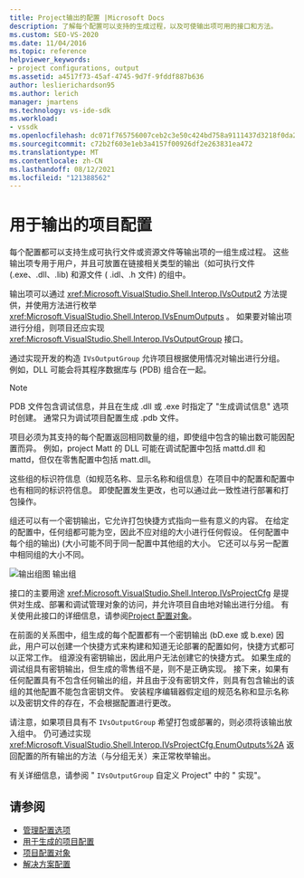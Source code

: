 ```yaml
---
title: Project输出的配置 |Microsoft Docs
description: 了解每个配置可以支持的生成过程，以及可使输出项可用的接口和方法。
ms.custom: SEO-VS-2020
ms.date: 11/04/2016
ms.topic: reference
helpviewer_keywords:
- project configurations, output
ms.assetid: a4517f73-45af-4745-9d7f-9fddf887b636
author: leslierichardson95
ms.author: lerich
manager: jmartens
ms.technology: vs-ide-sdk
ms.workload:
- vssdk
ms.openlocfilehash: dc071f765756007ceb2c3e50c424bd758a9111437d3218f0da20db7d2fd50c65
ms.sourcegitcommit: c72b2f603e1eb3a4157f00926df2e263831ea472
ms.translationtype: MT
ms.contentlocale: zh-CN
ms.lasthandoff: 08/12/2021
ms.locfileid: "121388562"
---
```

# <a name="project-configuration-for-output"></a>用于输出的项目配置
每个配置都可以支持生成可执行文件或资源文件等输出项的一组生成过程。 这些输出项专用于用户，并且可放置在链接相关类型的输出（如可执行文件 (.exe、.dll、.lib) 和源文件 ( .idl、.h 文件) 的组中。

 输出项可以通过 <xref:Microsoft.VisualStudio.Shell.Interop.IVsOutput2> 方法提供，并使用方法进行枚举 <xref:Microsoft.VisualStudio.Shell.Interop.IVsEnumOutputs> 。 如果要对输出项进行分组，则项目还应实现 <xref:Microsoft.VisualStudio.Shell.Interop.IVsOutputGroup> 接口。

 通过实现开发的构造 `IVsOutputGroup` 允许项目根据使用情况对输出进行分组。 例如，DLL 可能会将其程序数据库与 (PDB) 组合在一起。

> [!NOTE]
> PDB 文件包含调试信息，并且在生成 .dll 或 .exe 时指定了 "生成调试信息" 选项时创建。 通常只为调试项目配置生成 .pdb 文件。

 项目必须为其支持的每个配置返回相同数量的组，即使组中包含的输出数可能因配置而异。 例如，project Matt 的 DLL 可能在调试配置中包括 mattd.dll 和 mattd，但仅在零售配置中包括 matt.dll。

 这些组的标识符信息（如规范名称、显示名称和组信息）在项目中的配置和配置中也有相同的标识符信息。 即使配置发生更改，也可以通过此一致性进行部署和打包操作。

 组还可以有一个密钥输出，它允许打包快捷方式指向一些有意义的内容。 在给定的配置中，任何组都可能为空，因此不应对组的大小进行任何假设。 任何配置中每个组的输出)  (大小可能不同于同一配置中其他组的大小。 它还可以与另一配置中相同组的大小不同。

 ![输出组图](../../extensibility/internals/media/vsoutputgroups.gif "vsOutputGroups") 输出组

 接口的主要用途 <xref:Microsoft.VisualStudio.Shell.Interop.IVsProjectCfg> 是提供对生成、部署和调试管理对象的访问，并允许项目自由地对输出进行分组。 有关使用此接口的详细信息，请参阅[Project 配置对象](../../extensibility/internals/project-configuration-object.md)。

 在前面的关系图中，组生成的每个配置都有一个密钥输出 (bD.exe 或 b.exe) 因此，用户可以创建一个快捷方式来构建和知道无论部署的配置如何，快捷方式都可以正常工作。 组源没有密钥输出，因此用户无法创建它的快捷方式。 如果生成的调试组具有密钥输出，但生成的零售组不是，则不是正确实现。 接下来，如果有任何配置具有不包含任何输出的组，并且由于没有密钥文件，则具有包含输出的该组的其他配置不能包含密钥文件。 安装程序编辑器假定组的规范名称和显示名称以及密钥文件的存在，不会根据配置进行更改。

 请注意，如果项目具有不 `IVsOutputGroup` 希望打包或部署的，则必须将该输出放入组中。 仍可通过实现 <xref:Microsoft.VisualStudio.Shell.Interop.IVsProjectCfg.EnumOutputs%2A> 返回配置的所有输出的方法（与分组无关）来正常枚举输出。

 有关详细信息，请参阅 " `IVsOutputGroup` 自定义 Project" 中的 " [](https://github.com/tunnelvisionlabs/MPFProj10)实现"。

## <a name="see-also"></a>请参阅
- [管理配置选项](../../extensibility/internals/managing-configuration-options.md)
- [用于生成的项目配置](../../extensibility/internals/project-configuration-for-building.md)
- [项目配置对象](../../extensibility/internals/project-configuration-object.md)
- [解决方案配置](../../extensibility/internals/solution-configuration.md)
